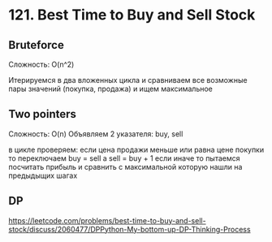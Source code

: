 # 121. Best Time to Buy and Sell Stock
## Bruteforce
Сложность: O(n^2)

Итерируемся в два вложенных цикла и сравниваем все возможные пары значений (покупка, продажа) и ищем максимальное

## Two pointers
Сложность: O(n)
Объявляем 2 указателя: buy, sell

в цикле проверяем: если цена продажи меньше или равна цене покупки то переключаем buy = sell a sell = buy + 1
если иначе то пытаемся посчитать прибыль и сравнить с максимальной которую нашли на предыдыщих шагах
## DP
https://leetcode.com/problems/best-time-to-buy-and-sell-stock/discuss/2060477/DPPython-My-bottom-up-DP-Thinking-Process
